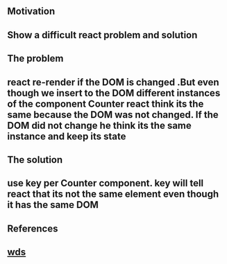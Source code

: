 <h2>Motivation<h2>
Show a difficult react problem and solution


<h2>The problem<h2>
react re-render if the DOM is changed .But even though we insert to the DOM different instances of the component Counter react think its the same because the DOM was not changed. If the DOM did not change he think its the same instance and keep its state

<h2>The solution<h2>
use key per Counter component. key will tell react that its not the same element even though it has the same DOM

<h2>References<h2>
<a href='https://youtu.be/vXJkeZf-4-4'>wds</a>